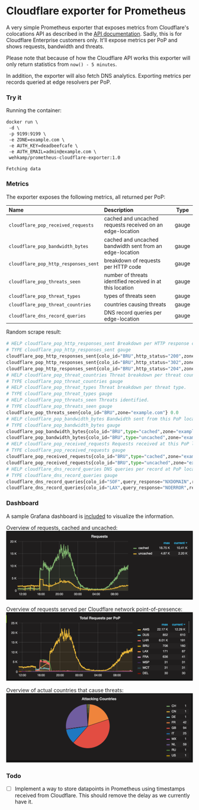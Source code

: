 # Cloudflare exporter for Prometheus

A very simple Prometheus exporter that exposes metrics from Cloudflare's colocations API as described in the [API documentation](https://api.cloudflare.com/#zone-analytics-analytics-by-co-locations). Sadly, this is for Cloudflare Enterprise customers only.
It'll expose metrics per PoP and shows requests, bandwidth and threats.

Please note that because of how the Cloudflare API works this exporter will only return statistics from `now() - 5 minutes`.

In addition, the exporter will also fetch DNS analytics. Exporting metrics per records queried at edge resolvers per PoP.

### Try it

Running the container:

```
docker run \
 -d \
 -p 9199:9199 \
 -e ZONE=example.com \
 -e AUTH_KEY=deadbeefcafe \
 -e AUTH_EMAIL=admin@example.com \
 wehkamp/prometheus-cloudflare-exporter:1.0
```
```
Fetching data
```

### Metrics
The exporter exposes the following metrics, all returned per PoP:

| Name                                 | Description                                               |  Type |
|:-------------------------------------|:----------------------------------------------------------|:-----:|
| `cloudflare_pop_received_requests`   | cached and uncached requests received on an edge-location | gauge |
| `cloudflare_pop_bandwidth_bytes`     | cached and uncached bandwidth sent from an edge-location  | gauge |
| `cloudflare_pop_http_responses_sent` | breakdown of requests per HTTP code                       | gauge |
| `cloudflare_pop_threats_seen`        | number of threats identified received in at this location | gauge |
| `cloudflare_pop_threat_types`        | types of threats seen                                     | gauge |
| `cloudflare_pop_threat_countries`    | countries causing threats                                 | gauge |
| `cloudflare_dns_record_queries`      | DNS record queries per edge-location                      | gauge |

Random scrape result:

```python
# HELP cloudflare_pop_http_responses_sent Breakdown per HTTP response code.
# TYPE cloudflare_pop_http_responses_sent gauge
cloudflare_pop_http_responses_sent{colo_id="BRU",http_status="200",zone="example.com"} 25.0
cloudflare_pop_http_responses_sent{colo_id="BRU",http_status="302",zone="example.com"} 1.0
cloudflare_pop_http_responses_sent{colo_id="BRU",http_status="204",zone="example.com"} 2.0
# HELP cloudflare_pop_threat_countries Threat breakdown per threat country.
# TYPE cloudflare_pop_threat_countries gauge
# HELP cloudflare_pop_threat_types Threat breakdown per threat type.
# TYPE cloudflare_pop_threat_types gauge
# HELP cloudflare_pop_threats_seen Threats identified.
# TYPE cloudflare_pop_threats_seen gauge
cloudflare_pop_threats_seen{colo_id="BRU",zone="example.com"} 0.0
# HELP cloudflare_pop_bandwidth_bytes Bandwidth sent from this PoP location.
# TYPE cloudflare_pop_bandwidth_bytes gauge
cloudflare_pop_bandwidth_bytes{colo_id="BRU",type="cached",zone="example.com"} 404362.0
cloudflare_pop_bandwidth_bytes{colo_id="BRU",type="uncached",zone="example.com"} 68411.0
# HELP cloudflare_pop_received_requests Requests received at this PoP location.
# TYPE cloudflare_pop_received_requests gauge
cloudflare_pop_received_requests{colo_id="BRU",type="cached",zone="example.com"} 10.0
cloudflare_pop_received_requests{colo_id="BRU",type="uncached",zone="example.com"} 18.0
# HELP cloudflare_dns_record_queries DNS queries per record at PoP location.
# TYPE cloudflare_dns_record_queries gauge
cloudflare_dns_record_queries{colo_id="SOF",query_response="NXDOMAIN",record_name="qlgijqgzsd.example.com",record_type="A",zone="example.com"} 1.0
cloudflare_dns_record_queries{colo_id="LAX",query_response="NOERROR",record_name="www.example.com",record_type="A",zone="example.com"} 5.0
```

### Dashboard

A sample Grafana dashboard is [included](grafana-cloudflare-dashboard.json) to visualize the information.

Overview of requests, cached and uncached:
![Requests](./docs/assets/requests_total.png)

Overview of requests served per Cloudflare network point-of-presence:
![Requests per PoP](./docs/assets/requests_per_pop.png)

Overview of actual countries that cause threats:
![Attacking Countries](./docs/assets/threats.png)

### Todo

- [ ] Implement a way to store datapoints in Prometheus using timestamps received from Cloudflare. This should remove the delay as we currently have it.
